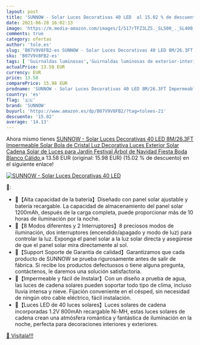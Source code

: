 ```yaml
---
layout: post
title: 'SUNNOW - Solar Luces Decorativas 40 LED  al 15.02 % de descuento'
date: 2021-06-28 16:02:13
image: 'https://m.media-amazon.com/images/I/517rTFZ3LZS._SL500_._SL400_.jpg'
comments: true
category: ofertas
author: 'tole.es'
slug: 'B07V9V8FB2-es SUNNOW - Solar Luces Decorativas 40 LED 8M/26.3FT...'
sku: 'B07V9V8FB2-es'
tags: [ 'Guirnaldas luminosas','Guirnaldas luminosas de exterior-interior','Iluminación','Iluminación de exterior','navidad','sunnow', ]
actualPrice: 13.58 EUR
currency: EUR
price: 13.58
comparePrice: 15.98 EUR
prodname: 'SUNNOW - Solar Luces Decorativas 40 LED 8M/26.3FT Impermeable Solar Bola de Cristal Luz Decorativa Luces Exterior Solar Cadena Solar de Luces para Jardín Festival Árbol de Navidad Fiesta Boda  Blanco Cálido '
country: 'es'
flag: '🇪🇸'
brand: 'SUNNOW'
buyurl: 'https://www.amazon.es/dp/B07V9V8FB2/?tag=tolees-21'
descuento: '15.02'
average: '14.13'
---
```


Ahora mismo tienes [SUNNOW - Solar Luces Decorativas 40 LED 8M/26.3FT Impermeable Solar Bola de Cristal Luz Decorativa Luces Exterior Solar Cadena Solar de Luces para Jardín Festival Árbol de Navidad Fiesta Boda  Blanco Cálido ](https://www.amazon.es/dp/B07V9V8FB2/?tag=tolees-21) a 13.58 EUR (original: 15.98 EUR) (15.02 %  de descuento) en el siguiente enlace!

[![SUNNOW - Solar Luces Decorativas 40 LED ](https://m.media-amazon.com/images/I/517rTFZ3LZS._SL500_._SL400_.jpg)](https://www.amazon.es/dp/B07V9V8FB2/?tag=tolees-21)

🔎:

- 🎉【Alta capacidad de la batería】Diseñado con panel solar ajustable y batería recargable. La capacidad de almacenamiento del panel solar 1200mAh, después de la carga completa, puede proporcionar más de 10 horas de iluminación por la noche.
- 🎉【8 Modos diferentes y 2 Interruptores】8 preciosos modos de iluminación, dos interruptores (encendido/apagado y modo de luz) para controlar la luz. Exponga el panel solar a la luz solar directa y asegúrese de que el panel solar mira directamente al sol.
- 🎉【Support Soporte de Garantía de calidad】Garantizamos que cada producto de SUNNOW se prueba rigurosamente antes de salir de fábrica. Si recibe los productos defectuosos o tiene alguna pregunta, contáctenos, le daremos una solución satisfactoria.
- 🎉【Impermeable y fácil de Instalar】Con un diseño a prueba de agua, las luces de cadena solares pueden soportar todo tipo de clima, incluso lluvia intensa y nieve. Fijación conveniente en el césped, sin necesidad de ningún otro cable eléctrico, fácil instalación.
- 🎉【Luces LED de 40 luces solares】Luces solares de cadena incorporadas 1.2V 800mAh recargable Ni-MH, estas luces solares de cadena crean una atmósfera romántica y fantástica de iluminación en la noche, perfecta para decoraciones interiores y exteriores.

[🛒 Visítala!!!](https://www.amazon.es/dp/B07V9V8FB2/?tag=tolees-21)

